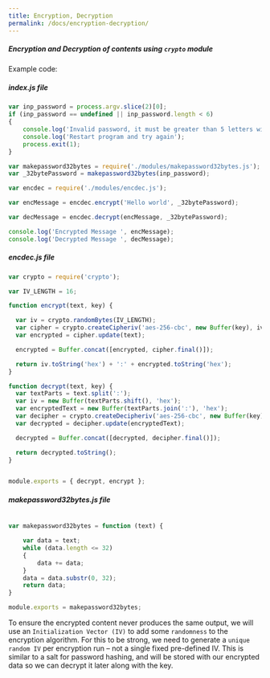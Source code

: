 ```yaml
---
title: Encryption, Decryption
permalink: /docs/encryption-decryption/
---
```


<div class="note info">
  <h5>Encryption and Decryption of contents using <code>crypto</code> module</h5>
  <p></p>
</div>


Example code:

<div class="note unreleased">
  <h5>index.js file</h5>
  <p></p>
</div>



```js
var inp_password = process.argv.slice(2)[0];
if (inp_password == undefined || inp_password.length < 6)
{
    console.log('Invalid password, it must be greater than 5 letters with no white space');
    console.log('Restart program and try again');
    process.exit(1);
}

var makepassword32bytes = require('./modules/makepassword32bytes.js');
var _32bytePassword = makepassword32bytes(inp_password);

var encdec = require('./modules/encdec.js');

var encMessage = encdec.encrypt('Hello world', _32bytePassword);

var decMessage = encdec.decrypt(encMessage, _32bytePassword);

console.log('Encrypted Message ', encMessage);
console.log('Decrypted Message ', decMessage);
```

<div class="note unreleased">
  <h5>encdec.js file</h5>
  <p></p>
</div>


```js
var crypto = require('crypto');

var IV_LENGTH = 16;

function encrypt(text, key) {

  var iv = crypto.randomBytes(IV_LENGTH);
  var cipher = crypto.createCipheriv('aes-256-cbc', new Buffer(key), iv);
  var encrypted = cipher.update(text);

  encrypted = Buffer.concat([encrypted, cipher.final()]);

  return iv.toString('hex') + ':' + encrypted.toString('hex');
}

function decrypt(text, key) {
  var textParts = text.split(':');
  var iv = new Buffer(textParts.shift(), 'hex');
  var encryptedText = new Buffer(textParts.join(':'), 'hex');
  var decipher = crypto.createDecipheriv('aes-256-cbc', new Buffer(key), iv);
  var decrypted = decipher.update(encryptedText);

  decrypted = Buffer.concat([decrypted, decipher.final()]);

  return decrypted.toString();
}


module.exports = { decrypt, encrypt };
```

<div class="note unreleased">
  <h5>makepassword32bytes.js file</h5>
  <p></p>
</div>


```js

var makepassword32bytes = function (text) {

    var data = text;
    while (data.length <= 32)
    {
        data += data;
    }
    data = data.substr(0, 32);
    return data;
}

module.exports = makepassword32bytes;
```

To ensure the encrypted content never produces the same output, we will use an `Initialization Vector (IV)` to add some `randomness` to the encryption algorithm. For this to be strong, we need to generate a `unique random IV` per encryption run – not a single fixed pre-defined IV. This is similar to a salt for password hashing, and will be stored with our encrypted data so we can decrypt it later along with the key.
